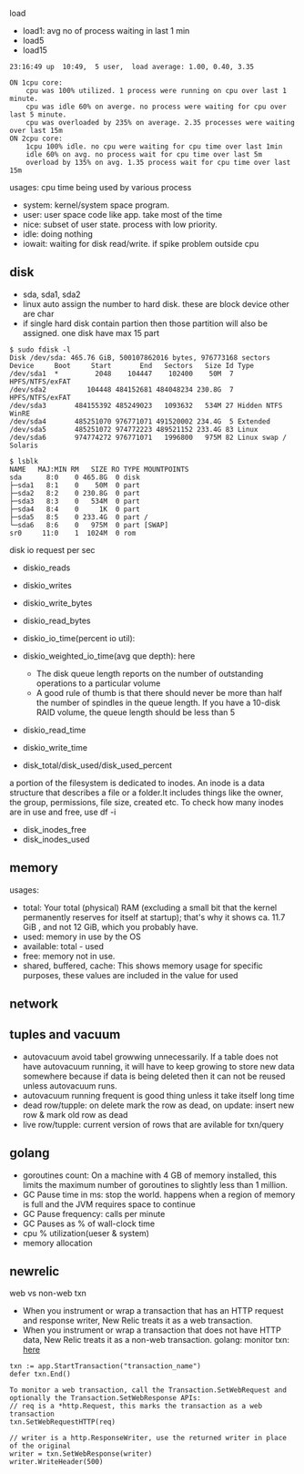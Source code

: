 load
* load1: avg no of process waiting in last 1 min
* load5
* load15

```
23:16:49 up  10:49,  5 user,  load average: 1.00, 0.40, 3.35

ON 1cpu core: 
    cpu was 100% utilized. 1 process were running on cpu over last 1 minute.
    cpu was idle 60% on averge. no process were waiting for cpu over last 5 minute.
    cpu was overloaded by 235% on average. 2.35 processes were waiting over last 15m
ON 2cpu core: 
    1cpu 100% idle. no cpu were waiting for cpu time over last 1min
    idle 60% on avg. no process wait for cpu time over last 5m
    overload by 135% on avg. 1.35 process wait for cpu time over last 15m
```
usages: cpu time being used by various process
* system: kernel/system space program.
* user: user space code like app. take most of the time
* nice: subset of user state. process with low priority.
* idle: doing nothing
* iowait: waiting for disk read/write. if spike problem outside cpu


## disk
* sda, sda1, sda2
* linux auto assign the number to hard disk. these are block device other are char
* if single hard disk contain partion then those partition will also be assigned. one disk have max 15 part

```
$ sudo fdisk -l
Disk /dev/sda: 465.76 GiB, 500107862016 bytes, 976773168 sectors
Device     Boot     Start       End   Sectors   Size Id Type
/dev/sda1  *         2048    104447    102400    50M  7 HPFS/NTFS/exFAT
/dev/sda2          104448 484152681 484048234 230.8G  7 HPFS/NTFS/exFAT
/dev/sda3       484155392 485249023   1093632   534M 27 Hidden NTFS WinRE
/dev/sda4       485251070 976771071 491520002 234.4G  5 Extended
/dev/sda5       485251072 974772223 489521152 233.4G 83 Linux
/dev/sda6       974774272 976771071   1996800   975M 82 Linux swap / Solaris

$ lsblk
NAME   MAJ:MIN RM   SIZE RO TYPE MOUNTPOINTS
sda      8:0    0 465.8G  0 disk 
├─sda1   8:1    0    50M  0 part 
├─sda2   8:2    0 230.8G  0 part 
├─sda3   8:3    0   534M  0 part 
├─sda4   8:4    0     1K  0 part 
├─sda5   8:5    0 233.4G  0 part /
└─sda6   8:6    0   975M  0 part [SWAP]
sr0     11:0    1  1024M  0 rom 
```

disk io request per sec
* diskio_reads 
* diskio_writes 

* diskio_write_bytes 
* diskio_read_bytes

* diskio_io_time(percent io util): 
* diskio_weighted_io_time(avg que depth): here
    * The disk queue length reports on the number of outstanding operations to a particular volume
    * A good rule of thumb is that there should never be more than half the number of spindles in the queue length. If you have a 10-disk RAID volume, the queue length should be less than 5

* diskio_read_time
* diskio_write_time
* disk_total/disk_used/disk_used_percent


a portion of the filesystem is dedicated to inodes. An inode is a data structure that describes a file or a folder.It includes things like the owner, the group, permissions, file size, created etc. To check how many inodes are in use and free, use df -i
* disk_inodes_free
* disk_inodes_used

## memory
usages: 
* total: Your total (physical) RAM (excluding a small bit that the kernel permanently reserves for itself at startup); that's why it shows ca. 11.7 GiB , and not 12 GiB, which you probably have.
* used: memory in use by the OS
* available: total - used
* free: memory not in use.
* shared, buffered, cache: This shows memory usage for specific purposes, these values are included in the value for used

## network

## tuples and vacuum
* autovacuum avoid tabel growwing unnecessarily. If a table does not have autovacuum running, it will have to keep growing to store new data somewhere because if data is being deleted then it can not be reused unless autovacuum runs.
* autovacuum running frequent is good thing unless it take itself long time
* dead row/tupple: on delete mark the row as dead, on update: insert new row & mark old row as dead
* live row/tupple: current version of rows that are avilable for txn/query


## golang
* goroutines count: On a machine with 4 GB of memory installed, this limits the maximum number of goroutines to slightly less than 1 million.
* GC Pause time in ms: stop the world. happens when a region of memory is full and the JVM requires space to continue
* GC Pause frequency: calls per minute
* GC Pauses as % of wall-clock time
* cpu % utilization(ueser & system)
* memory allocation


## newrelic
web vs non-web txn
* When you instrument or wrap a transaction that has an HTTP request and response writer, New Relic treats it as a web transaction.
* When you instrument or wrap a transaction that does not have HTTP data, New Relic treats it as a non-web transaction.
golang: monitor txn: [here](https://docs.newrelic.com/docs/apm/agents/go-agent/instrumentation/instrument-go-transactions/)
```
txn := app.StartTransaction("transaction_name")
defer txn.End()

To monitor a web transaction, call the Transaction.SetWebRequest and optionally the Transaction.SetWebResponse APIs:
// req is a *http.Request, this marks the transaction as a web transaction
txn.SetWebRequestHTTP(req)

// writer is a http.ResponseWriter, use the returned writer in place of the original
writer = txn.SetWebResponse(writer)
writer.WriteHeader(500)
```